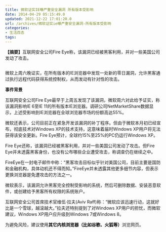 ```yaml
---
title: 微软证实IE曝严重安全漏洞 所有版本受影响
date: 2014-04-29 05:15:49.0
updated: 2021-12-22 17:01:20.0
url: /archives/微软证实ie曝严重安全漏洞-所有版本受影响
categories: 
- 生活百态
tags: 
---
```


<p class="indent"><b>【摘要】</b>互联网安全公司Fire Eye称，该漏洞已经被黑客利用，并对一些美国公司发动了攻击。</p>
<p class="tc"><img src="http://www.duba.com/zt/ield/images/ie.jpg" alt="" /></p>
<p class="indent">微软上周六晚证实，在所有版本的IE浏览器中发现一处新的零日漏洞，允许黑客通过执行远程代码获得系统控制权，从而发动有针对性的攻击。</p>
<p class="indent"><b>事件背景</b></p>
<p class="indent">互联网安全公司Fire Eye最早于上周五发现了该漏洞，微软周六对此给予证实，称该漏洞影响IE 6至IE 11的所有版本IE浏览器。调研公司NetMarketShare数据显示，上述受影响到IE浏览器在全球浏览器市场的份额高达55%。</p>
<p class="indent">微软还表示，公司目前正在紧急开发该漏洞的补丁程序。但由于微软本月初已经宣布，彻底技术对Windows XP的技术支持，这意味着届时Windows XP用户将无法获得该安全更新。Fire Eye预计，全球约15%至25%的PC仍运行Windows XP。</p>
<p class="indent">Fire Eye还称，该漏洞已经被黑客利用，并对一些美国公司发动了攻击。但Fire Eye并未透露黑客身份，也没有公布哪些企业遭受攻击，称调查仍在继续之中。</p>
<p class="indent">FireEye在一封电子邮件中称：“黑客攻击目标似乎针对美国公司，目前主要是国防和金融机构，具体动机还不得而知。”FireEye并未透露其他更多细节内容，但表示更换浏览器是免遭攻击的方法之一。</p>
<p class="indent">微软表示，该漏洞允许黑客完全控制受影响的系统，然后可删除数据、安装恶意软件，或创建给予黑客所有权限的系统账户。</p>
<p class="indent">互联网安全公司首席技术官维伍·拉夫(Aviv Raff)称：“微软应该迅速行动，这就好比是一个雪球，越滚越大。”拉夫还特别提到了对Windows XP用户的担忧，而微软建议，Windows XP用户应升级到Windows 7或Windows 8。</p>
<p class="indent">为避免风险，建议使用<span style="color: #000000;"><b>其它内核浏览器（比如谷歌、火狐等）</b></span>浏览网页。</p>